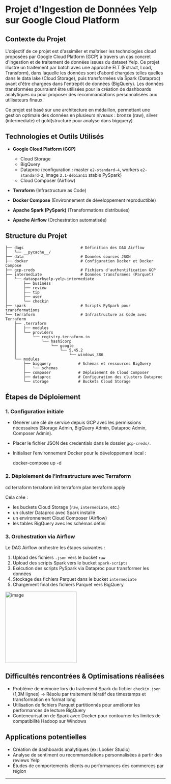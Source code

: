 # Projet d'Ingestion de Données Yelp sur Google Cloud Platform

## Contexte du Projet

L'objectif de ce projet est d'assimiler et maîtriser les technologies cloud proposées par Google Cloud Platform (GCP) à travers un cas concret d'ingestion et de traitement de données issues du dataset Yelp. Ce projet illustre un traitement par batch avec une approche ELT (Extract, Load, Transform), dans laquelle les données sont d'abord chargées telles quelles dans le data lake (Cloud Storage), puis transformées via Spark (Dataproc) avant d'être chargées dans l'entrepôt de données (BigQuery).
Les données transformées pourraient être utilisées pour la création de dashboards analytiques ou pour proposer des recommandations personnalisées aux utilisateurs finaux.

Ce projet est basé sur une architecture en médaillon, permettant une gestion optimale des données en plusieurs niveaux : bronze (raw), silver (intermediate) et gold(structuré pour analyse dans bigquery).

## Technologies et Outils Utilisés

- **Google Cloud Platform (GCP)**
  - Cloud Storage
  - BigQuery
  - Dataproc (configuration : master `e2-standard-4`, workers `e2-standard-2`, image `2.1-debian11` stable PySpark)
  - Cloud Composer (Airflow)

- **Terraform** (Infrastructure as Code)
- **Docker Compose** (Environnement de développement reproductible)
- **Apache Spark (PySpark)** (Transformations distribuées)
- **Apache Airflow** (Orchestration automatisée)

## Structure du Projet
```text
├── dags                         # Définition des DAG Airflow
│   └── __pycache__/
├── data                         # Données sources JSON
├── docker                       # Configuration Docker et Docker Compose
├── gcp-creds                    # Fichiers d'authentification GCP
├── intermediate                 # Données transformées (Parquet)
│   └── datasparkyelp-yelp-intermediate
│       ├── business
│       ├── review
│       ├── tip
│       ├── user
│       └── checkin
├── spark                        # Scripts PySpark pour transformations
└── terraform                    # Infrastructure as Code avec Terraform
    ├── .terraform
    │   ├── modules
    │   └── providers
    │       └── registry.terraform.io
    │           └── hashicorp
    │               └── google
    │                   └── 5.45.2
    │                       └── windows_386
    └── modules
        ├── bigquery            # Schémas et ressources BigQuery
        │   └── schemas
        ├── composer            # Déploiement de Cloud Composer
        ├── dataproc            # Configuration des clusters Dataproc
        └── storage             # Buckets Cloud Storage
```
## Étapes de Déploiement

### 1. Configuration initiale

- Générer une clé de service depuis GCP avec les permissions nécessaires (Storage Admin, BigQuery Admin, Dataproc Admin, Composer Admin).
- Placer le fichier JSON des credentials dans le dossier `gcp-creds/`.
- Initialiser l’environnement Docker pour le développement local :

  docker-compose up -d

### 2. Déploiement de l’infrastructure avec Terraform

  cd terraform
  terraform init
  terraform plan
  terraform apply

Cela crée :
- les buckets Cloud Storage (`raw`, `intermediate`, etc.)
- un cluster Dataproc avec Spark installé
- un environnement Cloud Composer (Airflow)
- les tables BigQuery avec les schémas défini

### 3. Orchestration via Airflow

Le DAG Airflow orchestre les étapes suivantes :
1. Upload des fichiers `.json` vers le bucket `raw`
2. Upload des scripts Spark vers le bucket `spark-scripts`
3. Exécution des scripts PySpark via Dataproc pour transformer les données
4. Stockage des fichiers Parquet dans le bucket `intermediate`
5. Chargement final des fichiers Parquet vers BigQuery
<img width="224" alt="image" src="https://github.com/user-attachments/assets/9554c407-7c2b-4e98-9a71-73a6d10fc011" />

## Difficultés rencontrées & Optimisations réalisées

- Problème de mémoire lors du traitement Spark du fichier `checkin.json` (1,3M lignes)
  → Résolu par traitement itératif des timestamps et transformation en format long
- Utilisation de fichiers Parquet partitionnés pour améliorer les performances de lecture BigQuery
- Conteneurisation de Spark avec Docker pour contourner les limites de compatibilité Hadoop sur Windows

## Applications potentielles

- Création de dashboards analytiques (ex: Looker Studio)
- Analyse de sentiment ou recommandations personnalisées à partir des reviews Yelp
- Études de comportements clients ou performances des commerces par région

---

```

